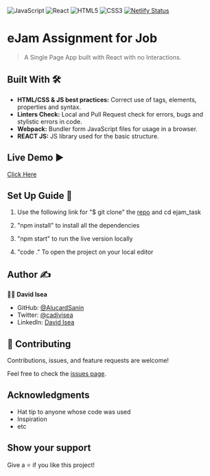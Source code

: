 ![JavaScript](https://img.shields.io/badge/-JavaScript-%23F7DF1C?style=flat-square&logo=javascript&logoColor=000000&labelColor=%23F7DF1C&color=%23FFCE5A)
![React](https://img.shields.io/badge/-React-61DAFB?style=flat-square&logo=react&logoColor=ffffff)
![HTML5](https://img.shields.io/badge/-HTML5-%23E44D27?style=flat-square&logo=html5&logoColor=ffffff)
![CSS3](https://img.shields.io/badge/-CSS3-%231572B6?style=flat-square&logo=css3)
[![Netlify Status](https://api.netlify.com/api/v1/badges/7498b55c-1edb-4319-947c-f4cd80bc36c8/deploy-status)](https://app.netlify.com/sites/admirable-elf-a5f913/deploys)

# eJam Assignment for Job
> A Single Page App built with React with no Interactions.

## Built With :hammer_and_wrench: 

- **HTML/CSS & JS best practices:** Correct use of tags, elements, properties and syntax.
- **Linters Check:** Local and Pull Request check for errors, bugs and stylistic errors in code.
- **Webpack:** Bundler form JavaScript files for usage in a browser.
- **REACT JS:** JS library used for the basic structure.

## Live Demo :arrow_forward:

 [Click Here](https://aesthetic-sunburst-80d944.netlify.app/)

## Set Up Guide :page_facing_up: 

1. Use the following link for "$ git clone" the [repo](https://github.com/AlucardSanin/ejam_task) and cd ejam_task

2. "npm install" to install all the dependencies

3. "npm start" to run the live version locally

4. "code ." To open the project on your local editor


## Author :writing_hand: 

:man_technologist:  **David Isea**

- GitHub: [@AlucardSanin](https://github.com/AlucardSanin)
- Twitter: [@cadivisea](https://twitter.com/cadivisea)
- LinkedIn: [David Isea](https://www.linkedin.com/in/david-isea-560424236/)

## 🤝 Contributing

Contributions, issues, and feature requests are welcome!

Feel free to check the [issues page](../../issues/).

## Acknowledgments

- Hat tip to anyone whose code was used
- Inspiration
- etc

## Show your support

Give a ⭐️ if you like this project!
